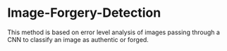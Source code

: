 # Image-Forgery-Detection
This method is based on error level analysis of images passing through a CNN to classify an image as authentic or forged.

